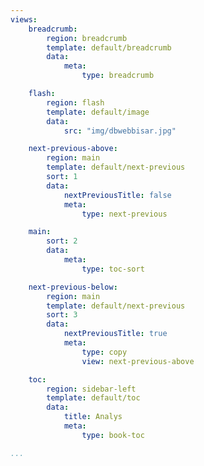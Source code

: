 ```yaml
---
views:
    breadcrumb:
        region: breadcrumb
        template: default/breadcrumb
        data:
            meta: 
                type: breadcrumb

    flash:
        region: flash
        template: default/image
        data:
            src: "img/dbwebbisar.jpg"

    next-previous-above:
        region: main
        template: default/next-previous
        sort: 1
        data:
            nextPreviousTitle: false
            meta: 
                type: next-previous

    main:
        sort: 2
        data:
            meta:
                type: toc-sort

    next-previous-below:
        region: main
        template: default/next-previous
        sort: 3
        data:
            nextPreviousTitle: true
            meta: 
                type: copy
                view: next-previous-above

    toc:
        region: sidebar-left
        template: default/toc
        data:
            title: Analys
            meta: 
                type: book-toc

...
```

